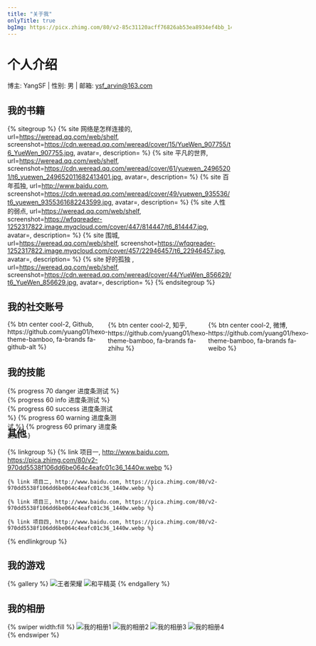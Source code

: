 ```yaml
---
title: "关于我"
onlyTitle: true
bgImg: https://picx.zhimg.com/80/v2-85c31120acff76826ab53ea8934ef4bb_1440w.webp
---
```


# 个人介绍
博主: YangSF | 性别: 男 | 邮箱: ysf_arvin@163.com

## 我的书籍
{% sitegroup %}
    {% site 网络是怎样连接的, url=https://weread.qq.com/web/shelf, screenshot=https://cdn.weread.qq.com/weread/cover/15/YueWen_907755/t6_YueWen_907755.jpg, avatar=, description= %}
    {% site 平凡的世界, url=https://weread.qq.com/web/shelf, screenshot=https://cdn.weread.qq.com/weread/cover/61/yuewen_24965201/t6_yuewen_249652011682413401.jpg, avatar=, description= %}
    {% site 百年孤独, url=http://www.baidu.com, screenshot=https://cdn.weread.qq.com/weread/cover/49/yuewen_935536/t6_yuewen_9355361682243599.jpg, avatar=, description= %}
    {% site 人性的弱点, url=https://weread.qq.com/web/shelf, screenshot=https://wfqqreader-1252317822.image.myqcloud.com/cover/447/814447/t6_814447.jpg, avatar=, description= %}
    {% site 围城, url=https://weread.qq.com/web/shelf, screenshot=https://wfqqreader-1252317822.image.myqcloud.com/cover/457/22946457/t6_22946457.jpg, avatar=, description= %}
    {% site 好的孤独 , url=https://weread.qq.com/web/shelf, screenshot=https://cdn.weread.qq.com/weread/cover/44/YueWen_856629/t6_YueWen_856629.jpg, avatar=, description= %}
{% endsitegroup %}

## 我的社交账号
<div style="display: flex;">
{% btn center cool-2, Github, https://github.com/yuang01/hexo-theme-bamboo, fa-brands fa-github-alt %}
<span style="width:5px;"></span>
{% btn center cool-2, 知乎, https://github.com/yuang01/hexo-theme-bamboo, fa-brands fa-zhihu %}
<span style="width:5px;"></span>
{% btn center cool-2, 微博, https://github.com/yuang01/hexo-theme-bamboo, fa-brands fa-weibo %}
</div>

## 我的技能
<div style="display: grid;
  grid-template-columns: 50% 50%;
  grid-template-rows: 30px 30px;
  grid-column-gap: 20px">
{% progress 70 danger 进度条测试 %}
{% progress 60 info 进度条测试 %}
{% progress 60 success 进度条测试 %}
{% progress 60 warning 进度条测试 %}
{% progress 60 primary 进度条测试 %}
</div>

## 其他
{% linkgroup %}
    {% link 项目一, http://www.baidu.com, https://pica.zhimg.com/80/v2-970dd5538f106dd6be064c4eafc01c36_1440w.webp %}

    {% link 项目二, http://www.baidu.com, https://pica.zhimg.com/80/v2-970dd5538f106dd6be064c4eafc01c36_1440w.webp %}

    {% link 项目三, http://www.baidu.com, https://pica.zhimg.com/80/v2-970dd5538f106dd6be064c4eafc01c36_1440w.webp %}

    {% link 项目四, http://www.baidu.com, https://pica.zhimg.com/80/v2-970dd5538f106dd6be064c4eafc01c36_1440w.webp %}
{% endlinkgroup %}

## 我的游戏
{% gallery %}
![王者荣耀](https://pic2.zhimg.com/v2-abb2c12e9fbe8dda1993f7cd5d149159_b.jpg)
![和平精英](https://pic2.zhimg.com/80/v2-980e050a09c4157e45bb8fdd419f9847_1440w.webp)
{% endgallery %}

## 我的相册
{% swiper width:fill %}
![我的相册1](https://pic3.zhimg.com/80/v2-7cfc909ebe8d83683909846edd6b5232_1440w.webp)
![我的相册2](https://pic2.zhimg.com/80/v2-e22aaad20d20634f506f57fff0fcbc17_1440w.webp)
![我的相册3](https://pic2.zhimg.com/80/v2-63bbdb5b76b8d349ad35ff4281efbd37_1440w.webp)
![我的相册4](https://pica.zhimg.com/80/v2-61f99f8dcf899f54cad2a1aa28b21e44_1440w.webp)
{% endswiper %}
